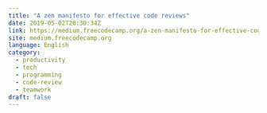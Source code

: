 ```yaml
---
title: "A zen manifesto for effective code reviews"
date: 2019-05-02T20:30:34Z
link: https://medium.freecodecamp.org/a-zen-manifesto-for-effective-code-reviews-e30b5c95204a?source=rss----336d898217ee---4
site: medium.freecodecamp.org
language: English
category:
  - productivity
  - tech
  - programming
  - code-review
  - teamwork
draft: false
---
```

